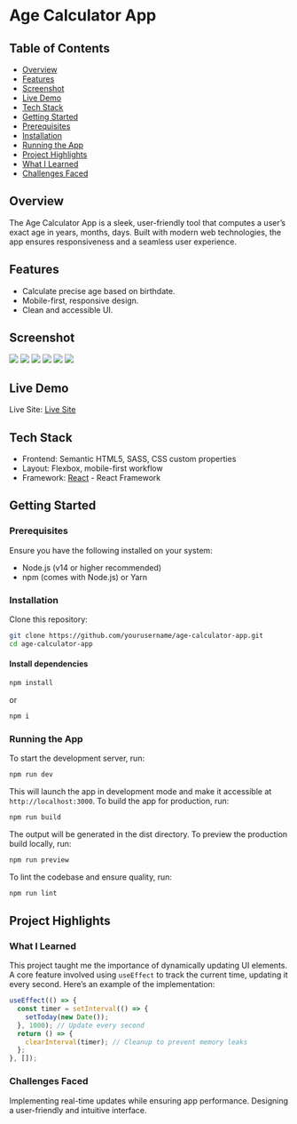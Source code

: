 # Age Calculator App

## Table of Contents
- [Overview](#overview)
- [Features](#features)
- [Screenshot](#screenshot)
- [Live Demo](#live-demo)
- [Tech Stack](#tech-stack)
- [Getting Started](#getting-started)
- [Prerequisites](#prerequisites)
- [Installation](#installation)
- [Running the App](#running-the-app)
- [Project Highlights](#project-highlights)
- [What I Learned](#what-i-learned)
- [Challenges Faced](#challenges-faced)

## Overview
The Age Calculator App is a sleek, user-friendly tool that computes a user’s exact age in years, months, days. Built with modern web technologies, the app ensures responsiveness and a seamless user experience.

## Features
- Calculate precise age based on birthdate.
- Mobile-first, responsive design.
- Clean and accessible UI.

## Screenshot
![](./screenshot/screenshat%20(1).png)
![](./screenshot/screenshat%20(2).png)
![](./screenshot/screenshat%20(3).png)
![](./screenshot/screenshat%20(4).png)
![](./screenshot/screenshat%20(5).png)
![](./screenshot/screenshat%20(6).png)

## Live Demo
Live Site: [Live Site](https://age-calculator-birthday.netlify.app)

## Tech Stack
- Frontend: Semantic HTML5, SASS, CSS custom properties
- Layout: Flexbox, mobile-first workflow
- Framework: [React](https://vite.dev/) - React Framework

## Getting Started
### Prerequisites
Ensure you have the following installed on your system:
- Node.js (v14 or higher recommended)
- npm (comes with Node.js) or Yarn

### Installation
Clone this repository:
```bash
git clone https://github.com/yourusername/age-calculator-app.git
cd age-calculator-app
```
#### Install dependencies
```bash
npm install
```
or
```bash
npm i
```
### Running the App
To start the development server, run:
```bash
npm run dev
```
This will launch the app in development mode and make it accessible at `http://localhost:3000`.
To build the app for production, run:
```bash
npm run build
```
The output will be generated in the dist directory. 
To preview the production build locally, run:
```bash
npm run preview
```
To lint the codebase and ensure quality, run:
```bash
npm run lint
```
## Project Highlights
### What I Learned
This project taught me the importance of dynamically updating UI elements.
A core feature involved using `useEffect` to track the current time, updating it every second. 
Here’s an example of the implementation:
```javascript
useEffect(() => {
  const timer = setInterval(() => {
    setToday(new Date());
  }, 1000); // Update every second
  return () => {
    clearInterval(timer); // Cleanup to prevent memory leaks
  };
}, []);
```
### Challenges Faced
Implementing real-time updates while ensuring app performance.
Designing a user-friendly and intuitive interface.









